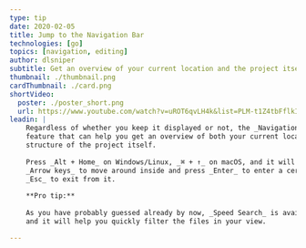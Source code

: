 ```yaml
---
type: tip
date: 2020-02-05
title: Jump to the Navigation Bar
technologies: [go]
topics: [navigation, editing]
author: dlsniper
subtitle: Get an overview of your current location and the project itself
thumbnail: ./thumbnail.png
cardThumbnail: ./card.png
shortVideo:
  poster: ./poster_short.png
  url: https://www.youtube.com/watch?v=uROT6qvLH4k&list=PLM-t1Z4tbFflkIOaap4P-BV30ZrZwrDld&index=12
leadin: |
    Regardless of whether you keep it displayed or not, the _Navigation Bar_ has a useful
    feature that can help you get an overview of both your current location and the
    structure of the project itself.
    
    Press _Alt + Home_ on Windows/Linux, _⌘ + ↑_ on macOS, and it will appear. Use the
    _Arrow keys_ to move around inside and press _Enter_ to enter a certain folder or
    _Esc_ to exit from it.
    
    **Pro tip:**
    
    As you have probably guessed already by now, _Speed Search_ is available here as well,
    and it will help you quickly filter the files in your view.

---
```

